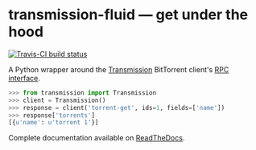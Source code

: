 transmission-fluid — get under the hood
========================================

<a href="http://travis-ci.org/#!/edavis/transmission-fluid"><img src="https://secure.travis-ci.org/edavis/transmission-fluid.png" alt="Travis-CI build status"/></a>

A Python wrapper around the [Transmission][transmission] BitTorrent client's [RPC interface][rpc].

```python
>>> from transmission import Transmission
>>> client = Transmission()
>>> response = client('torrent-get', ids=1, fields=['name'])
>>> response['torrents']
[{u'name': u'torrent 1'}]
```

Complete documentation available on [ReadTheDocs][].

[transmission]: http://transmissionbt.com/
[rpc]: https://trac.transmissionbt.com/browser/trunk/extras/rpc-spec.txt
[ReadTheDocs]: http://transmission-fluid.readthedocs.org/
